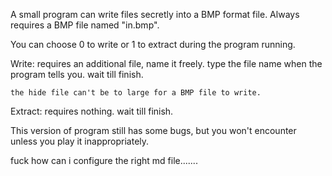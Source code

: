 A small program can write files secretly into a BMP format file.
Always requires a BMP file named "in.bmp".

You can choose 0 to write or 1 to extract during the program running.

Write:
    requires an additional file, name it freely.
    type the file name when the program tells you.
    wait till finish.
    
    the hide file can't be to large for a BMP file to write.

Extract:
    requires nothing.
    wait till finish.

This version of program still has some bugs, but you won't encounter unless you play it inappropriately.

fuck how can i configure the right md file.......